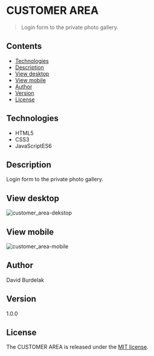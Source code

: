 # CUSTOMER AREA

> Login form to the private photo gallery.

## Contents

- [Technologies](#technologies)
- [Description](#description)
- [View desktop](#view-dekstop)
- [View mobile](#view-mobile)
- [Author](#author)
- [Version](#version)
- [License](#license)

## Technologies

- HTML5 
- CSS3 
- JavaScriptES6

## Description

Login form to the private photo gallery.

## View desktop
![customer_area-dekstop](img/customer_area_desktop.png)

## View mobile

![customer_area-mobile](img/customer_area_mobile.png)

## Author

David Burdelak

## Version

1.0.0

## License

The CUSTOMER AREA is released under the
[MIT license](https://opensource.org/licenses/MIT).
